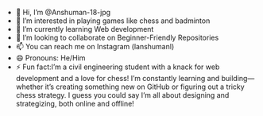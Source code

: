 - 👋 Hi, I’m @Anshuman-18-jpg
- 👀 I’m interested in playing games like chess and badminton
- 🌱 I’m currently learning Web development
- 💞️ I’m looking to collaborate on Beginner-Friendly Repositories
- 📫 You can reach me on Instagram (lanshumanl)
- 😄 Pronouns: He/Him
- ⚡ Fun fact:I’m a civil engineering student with a knack for web development and a love for chess! I’m constantly learning and building—whether it’s creating something new on GitHub or figuring out a tricky chess strategy. I guess you could say I’m all about designing and strategizing, both online and offline!

<!---
Anshuman-18-jpg/Anshuman-18-jpg is a ✨ special ✨ repository because its `README.md` (this file) appears on your GitHub profile.
You can click the Preview link to take a look at your changes.
--->
